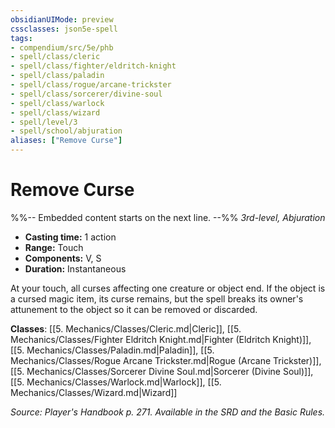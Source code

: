 ```yaml
---
obsidianUIMode: preview
cssclasses: json5e-spell
tags:
- compendium/src/5e/phb
- spell/class/cleric
- spell/class/fighter/eldritch-knight
- spell/class/paladin
- spell/class/rogue/arcane-trickster
- spell/class/sorcerer/divine-soul
- spell/class/warlock
- spell/class/wizard
- spell/level/3
- spell/school/abjuration
aliases: ["Remove Curse"]
---
```

# Remove Curse
%%-- Embedded content starts on the next line. --%%
*3rd-level, Abjuration*  

- **Casting time:** 1 action
- **Range:** Touch
- **Components:** V, S
- **Duration:** Instantaneous

At your touch, all curses affecting one creature or object end. If the object is a cursed magic item, its curse remains, but the spell breaks its owner's attunement to the object so it can be removed or discarded.

**Classes**: [[5. Mechanics/Classes/Cleric.md\|Cleric]], [[5. Mechanics/Classes/Fighter Eldritch Knight.md\|Fighter (Eldritch Knight)]], [[5. Mechanics/Classes/Paladin.md\|Paladin]], [[5. Mechanics/Classes/Rogue Arcane Trickster.md\|Rogue (Arcane Trickster)]], [[5. Mechanics/Classes/Sorcerer Divine Soul.md\|Sorcerer (Divine Soul)]], [[5. Mechanics/Classes/Warlock.md\|Warlock]], [[5. Mechanics/Classes/Wizard.md\|Wizard]]

*Source: Player's Handbook p. 271. Available in the SRD and the Basic Rules.*
